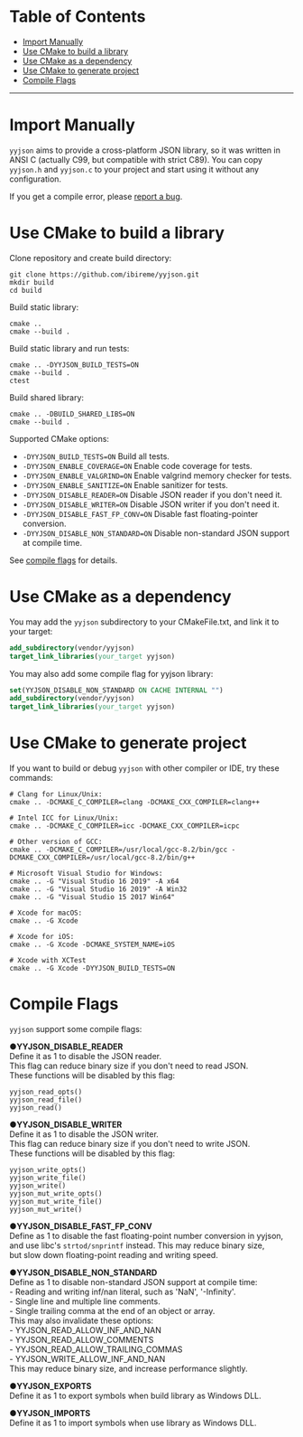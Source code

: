 # Table of Contents

* [Import Manually](#import-manually)
* [Use CMake to build a library](#use-cmake-to-build-a-library)
* [Use CMake as a dependency](#use-cmake-as-a-dependency)
* [Use CMake to generate project](#use-cmake-to-generate-project)
* [Compile Flags](#compile-flags)


------
# Import Manually
`yyjson` aims to provide a cross-platform JSON library, so it was written in ANSI C (actually C99, but compatible with strict C89). You can copy `yyjson.h` and `yyjson.c` to your project and start using it without any configuration.

If you get a compile error, please [report a bug](https://github.com/ibireme/yyjson/issues/new?template=bug_report.md).

# Use CMake to build a library
Clone repository and create build directory:
```shell
git clone https://github.com/ibireme/yyjson.git
mkdir build
cd build
```
Build static library:
```shell
cmake .. 
cmake --build .
```

Build static library and run tests:
```shell
cmake .. -DYYJSON_BUILD_TESTS=ON
cmake --build .
ctest
```

Build shared library:
```shell
cmake .. -DBUILD_SHARED_LIBS=ON
cmake --build .
```

Supported CMake options:

- `-DYYJSON_BUILD_TESTS=ON` Build all tests.
- `-DYYJSON_ENABLE_COVERAGE=ON` Enable code coverage for tests.
- `-DYYJSON_ENABLE_VALGRIND=ON` Enable valgrind memory checker for tests.
- `-DYYJSON_ENABLE_SANITIZE=ON` Enable sanitizer for tests.
- `-DYYJSON_DISABLE_READER=ON` Disable JSON reader if you don't need it.
- `-DYYJSON_DISABLE_WRITER=ON` Disable JSON writer if you don't need it.
- `-DYYJSON_DISABLE_FAST_FP_CONV=ON` Disable fast floating-pointer conversion.
- `-DYYJSON_DISABLE_NON_STANDARD=ON` Disable non-standard JSON support at compile time.

See [compile flags](#compile-flags) for details.

# Use CMake as a dependency

You may add the `yyjson` subdirectory to your CMakeFile.txt, and link it to your target:
```cmake
add_subdirectory(vendor/yyjson)
target_link_libraries(your_target yyjson)
```

You may also add some compile flag for yyjson library:
```cmake
set(YYJSON_DISABLE_NON_STANDARD ON CACHE INTERNAL "")
add_subdirectory(vendor/yyjson)
target_link_libraries(your_target yyjson)
```

# Use CMake to generate project
If you want to build or debug `yyjson` with other compiler or IDE, try these commands:
```shell
# Clang for Linux/Unix:
cmake .. -DCMAKE_C_COMPILER=clang -DCMAKE_CXX_COMPILER=clang++

# Intel ICC for Linux/Unix:
cmake .. -DCMAKE_C_COMPILER=icc -DCMAKE_CXX_COMPILER=icpc

# Other version of GCC:
cmake .. -DCMAKE_C_COMPILER=/usr/local/gcc-8.2/bin/gcc -DCMAKE_CXX_COMPILER=/usr/local/gcc-8.2/bin/g++

# Microsoft Visual Studio for Windows:
cmake .. -G "Visual Studio 16 2019" -A x64
cmake .. -G "Visual Studio 16 2019" -A Win32
cmake .. -G "Visual Studio 15 2017 Win64"

# Xcode for macOS:
cmake .. -G Xcode

# Xcode for iOS:
cmake .. -G Xcode -DCMAKE_SYSTEM_NAME=iOS

# Xcode with XCTest
cmake .. -G Xcode -DYYJSON_BUILD_TESTS=ON
```


# Compile Flags
`yyjson` support some compile flags:

●**YYJSON_DISABLE_READER**<br/>
Define it as 1 to disable the JSON reader.<br/>
This flag can reduce binary size if you don't need to read JSON.<br/>
These functions will be disabled by this flag:

```
yyjson_read_opts()
yyjson_read_file()
yyjson_read()
```

●**YYJSON_DISABLE_WRITER**<br/>
Define it as 1 to disable the JSON writer.<br/>
This flag can reduce binary size if you don't need to write JSON.<br/>
These functions will be disabled by this flag:

```
yyjson_write_opts()
yyjson_write_file()
yyjson_write()
yyjson_mut_write_opts()
yyjson_mut_write_file()
yyjson_mut_write()
```

●**YYJSON_DISABLE_FAST_FP_CONV**<br/>
Define as 1 to disable the fast floating-point number conversion in yyjson,<br/>
and use libc's `strtod/snprintf` instead. This may reduce binary size,<br/>
but slow down floating-point reading and writing speed.

●**YYJSON_DISABLE_NON_STANDARD**<br/>
Define as 1 to disable non-standard JSON support at compile time:<br/>
    - Reading and writing inf/nan literal, such as 'NaN', '-Infinity'.<br/>
    - Single line and multiple line comments.<br/>
    - Single trailing comma at the end of an object or array.<br/>
This may also invalidate these options:<br/>
    - YYJSON_READ_ALLOW_INF_AND_NAN<br/>
    - YYJSON_READ_ALLOW_COMMENTS<br/>
    - YYJSON_READ_ALLOW_TRAILING_COMMAS<br/>
    - YYJSON_WRITE_ALLOW_INF_AND_NAN<br/>
This may reduce binary size, and increase performance slightly.

●**YYJSON_EXPORTS**<br/>
Define it as 1 to export symbols when build library as Windows DLL.

●**YYJSON_IMPORTS**<br/>
Define it as 1 to import symbols when use library as Windows DLL.
